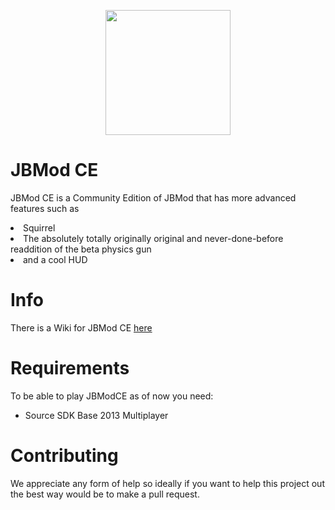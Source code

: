 <p align="center">
  <img src="https://media.discordapp.net/attachments/1148328406069559296/1217852414011375686/JBModCE.png?ex=66058872&is=65f31372&hm=bea4de74153ee04820a06e9b7d43836c2da43d99f44339a58078c3565931c09b&=&format=webp&quality=lossless&width=683&height=683" width="200" height="200">
</p>

<div align="center">


</div>

# JBMod CE
JBMod CE is a Community Edition of JBMod that has more advanced features such as 
<li>Squirrel</li>
<li>The absolutely totally originally original and never-done-before readdition of the beta physics gun</li>
<li>and a cool HUD</li>

# Info
There is a Wiki for JBMod CE [here](https://jbased-group.github.io/wiki)

# Requirements 
To be able to play JBModCE as of now you need:
* Source SDK Base 2013 Multiplayer

# Contributing
We appreciate any form of help so ideally if you want to help this project out the best way would be to make a pull request.
